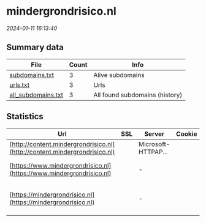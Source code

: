 # mindergrondrisico.nl
*2024-01-11 16:13:40*
## Summary data
| File       | Count | Info |
|------------|-------|------|
|[subdomains.txt](/data/mindergrondrisico.nl/subdomains.txt)|3|Alive subdomains|
|[urls.txt](/data/mindergrondrisico.nl/urls.txt)|3|Urls|
|[all_subdomains.txt](/data/mindergrondrisico.nl/all_subdomains.txt)|3|All found subdomains (history)|
## Statistics
| Url | SSL | Server | Cookie | HSTS | CSP | XFO | XXP | RP | Tech |Title |
|------------|-------|------|------|------|------|------|------|------|------|------|
|[http://content.mindergrondrisico.nl](http://content.mindergrondrisico.nl)| |Microsoft-HTTPAP...| | | | | | :white_check_mark: |Microsoft HTTPAPI:2.0|Not Found|
|[https://www.mindergrondrisico.nl](https://www.mindergrondrisico.nl)| |-| |:white_check_mark: | :white_check_mark:| :white_check_mark: | :white_check_mark: | :white_check_mark: |HSTS Microsoft ASP.NET:-|Object moved|
|[https://mindergrondrisico.nl](https://mindergrondrisico.nl)| |-| |:white_check_mark: | :white_check_mark:| :white_check_mark: | :white_check_mark: | :white_check_mark: |HSTS Microsoft ASP.NET:-|Home - Minder gr...|